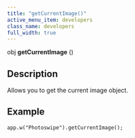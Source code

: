 ```yaml
---
title: "getCurrentImage()"
active_menu_item: developers
class_name: developers
full_width: true
---
```



obj **getCurrentImage** ()

## Description

Allows you to get the current image object.

## Example

    app.w("Photoswipe").getCurrentImage();  
   
